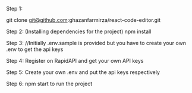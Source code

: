 Step 1:

git clone git@github.com:ghazanfarmirza/react-code-editor.git

Step 2: (Installing dependencies for the project)
npm install

Step 3:
//Initially .env.sample is provided but you have to create your own .env to get the api keys

Step 4:
Register on RapidAPI and get your own API keys

Step 5:
Create your own .env and put the api keys respectively

Step 6:
npm start to run the project
